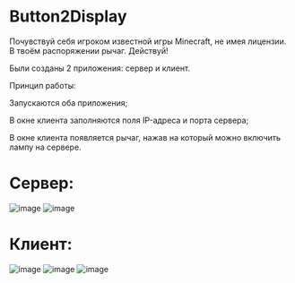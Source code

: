 # Button2Display
Почувствуй себя игроком известной игры Minecraft, не имея лицензии. В твоём распоряжении рычаг. Действуй!

Были созданы 2 приложения: сервер и клиент.

Принцип работы:

Запускаются оба приложения;

В окне клиента заполняются поля IP-адреса и порта сервера;

В окне клиента появляется рычаг, нажав на который можно включить лампу на сервере.

# Сервер:
![image](https://github.com/flamboyx/Button2Display/assets/132726172/c1288e43-7d28-43e2-b369-4c5883ffe7ee)
![image](https://github.com/flamboyx/Button2Display/assets/132726172/8644d538-b866-443c-98f4-8fcb8a11f322)

# Клиент:
![image](https://github.com/flamboyx/Button2Display/assets/132726172/ce5e98b7-1940-4a5c-9669-f73ff48cf014)
![image](https://github.com/flamboyx/Button2Display/assets/132726172/a2ca9fd8-764d-4690-b96b-12cc11a95ecc)
![image](https://github.com/flamboyx/Button2Display/assets/132726172/f98e3296-95f4-4268-ac3b-f05bb72527f8)


